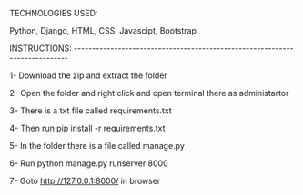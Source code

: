 TECHNOLOGIES USED:

Python, Django, HTML, CSS, Javascipt, Bootstrap

INSTRUCTIONS: ----------------------------------------------------------------------------

1- Download the zip and extract the folder

2- Open the folder and right click and open terminal there as administartor

3- There is a txt file called requirements.txt

4- Then run pip install -r requirements.txt

5- In the folder there is a file called manage.py

6- Run python manage.py runserver 8000

7- Goto http://127.0.0.1:8000/ in browser
